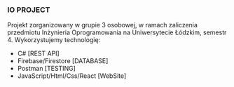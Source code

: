 ### IO PROJECT
Projekt zorganizowany w grupie 3 osobowej, w ramach zaliczenia przedmiotu Inżynieria Oprogramowania na Uniwersytecie Łódzkim, semestr 4.
Wykorzystujemy technologię:
  - C#                        [REST API]
  - Firebase/Firestore        [DATABASE]
  - Postman                   [TESTING]
  - JavaScript/Html/Css/React [WebSite]
